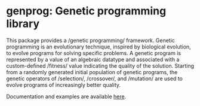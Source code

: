 genprog: Genetic programming library
====================================

This package provides a /genetic programming/ framework. Genetic programming is
an evolutionary technique, inspired by biological evolution, to evolve programs
for solving specific problems. A genetic program is represented by a value of
an algebraic datatype and associated with a custom-defined /fitness/ value
indicating the quality of the solution. Starting from a randomly generated
initial population of genetic programs, the genetic operators of /selection/,
/crossover/, and /mutation/ are used to evolve programs of increasingly better
quality.

Documentation and examples are available [here](http://hackage.haskell.org/packages/archive/genprog/0.1/doc/html/GenProg.html).
